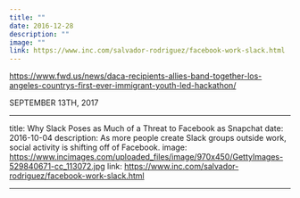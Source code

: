 ```yaml
---
title: ""
date: 2016-12-28
description: ""
image: ""
link: https://www.inc.com/salvador-rodriguez/facebook-work-slack.html
---
```


https://www.fwd.us/news/daca-recipients-allies-band-together-los-angeles-countrys-first-ever-immigrant-youth-led-hackathon/

SEPTEMBER 13TH, 2017

---

title: Why Slack Poses as Much of a Threat to Facebook as Snapchat
date: 2016-10-04
description: As more people create Slack groups outside work, social activity is shifting off of Facebook.
image: https://www.incimages.com/uploaded_files/image/970x450/GettyImages-529840671-cc_113072.jpg
link: https://www.inc.com/salvador-rodriguez/facebook-work-slack.html

---
